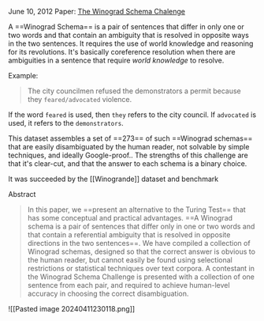 
June 10, 2012
Paper: [The Winograd Schema Chalenge](https://cdn.aaai.org/ocs/4492/4492-21843-1-PB.pdf)


A ==Winograd Schema== is a pair of sentences that differ in only one or two words and that contain an ambiguity that is resolved in opposite ways in the two sentences. It requires the use of world knowledge and reasoning for its revolutions. It's basically coreference resolution when there are ambiguities in a sentence that require *world knowledge* to resolve.

Example:
> The city councilmen refused the demonstrators a permit because they `feared/advocated` violence.

If the word `feared` is used, then `they` refers to the city council. If `advocated` is used, it refers to the `demonstrators`.

This dataset assembles a set of ==273== of such ==Winograd schemas== that are easily disambiguated by the human reader, not solvable by simple techniques, and ideally Google-proof..
The strengths of this challenge are that it's clear-cut, and that the answer to each schema is a binary choice.

It was succeeded by the [[Winogrande]] dataset and benchmark

Abstract
> In this paper, we ==present an alternative to the Turing Test== that has some conceptual and practical advantages. ==A Winograd schema is a pair of sentences that differ only in one or two words and that contain a referential ambiguity that is resolved in opposite directions in the two sentences==. We have compiled a collection of Winograd schemas, designed so that the correct answer is obvious to the human reader, but cannot easily be found using selectional restrictions or statistical techniques over text corpora. A contestant in the Winograd Schema Challenge is presented with a collection of one sentence from each pair, and required to achieve human-level accuracy in choosing the correct disambiguation.
> 

![[Pasted image 20240411230118.png]]
